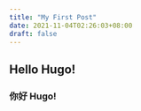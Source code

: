 ```yaml
---
title: "My First Post"
date: 2021-11-04T02:26:03+08:00
draft: false
---
```


## Hello Hugo!

### 你好 Hugo!

